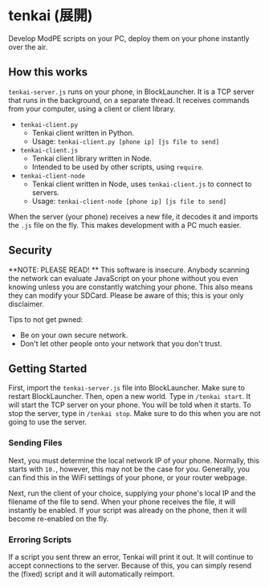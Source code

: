 # tenkai (展開)

Develop ModPE scripts on your PC, deploy them on your phone instantly over the air.

## How this works

`tenkai-server.js` runs on your phone, in BlockLauncher. It is a TCP server that runs in the background, on a separate thread.
It receives commands from your computer, using a client or client library.

- `tenkai-client.py`
	- Tenkai client written in Python.
	- Usage: `tenkai-client.py [phone ip] [js file to send]`
- `tenkai-client.js`
    - Tenkai client library written in Node.
    - Intended to be used by other scripts, using `require`.
- `tenkai-client-node`
    - Tenkai client written in Node, uses `tenkai-client.js` to connect to servers.
    - Usage: `tenkai-client-node [phone ip] [js file to send]` 

When the server (your phone) receives a new file, it decodes it and imports the `.js` file on the fly.
This makes development with a PC much easier.

## Security

**NOTE: PLEASE READ! ** This software is insecure. Anybody scanning the network can evaluate JavaScript on your phone without you even knowing unless you are constantly watching your phone. This also means they can modify your SDCard. Please be aware of this; this is your only disclaimer.

Tips to not get pwned:

- Be on your own secure network.
- Don't let other people onto your network that you don't trust.

## Getting Started

First, import the `tenkai-server.js` file into BlockLauncher. Make sure to restart BlockLauncher. Then, open a new world. Type in `/tenkai start`. It will start the TCP server on your phone. You will be told when it starts. To stop the server, type in `/tenkai stop`. Make sure to do this when you are not going to use the server.

### Sending Files

Next, you must determine the local network IP of your phone. Normally, this starts with `10.`, however, this may not be the case for you. Generally, you can find this in the WiFi settings of your phone, or your router webpage.

Next, run the client of your choice, supplying your phone's local IP and the filename of the file to send. When your phone receives the file, it will instantly be enabled. If your script was already on the phone, then it will become re-enabled on the fly.

### Erroring Scripts

If a script you sent threw an error, Tenkai will print it out. It will continue to accept connections to the server. Because of this, you can simply resend the (fixed) script and it will automatically reimport.
